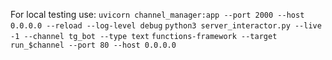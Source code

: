 For local testing use:
`uvicorn channel_manager:app --port 2000 --host 0.0.0.0 --reload --log-level debug`
`python3 server_interactor.py --live -1 --channel tg_bot --type text`
`functions-framework --target run_$channel --port 80 --host 0.0.0.0`
